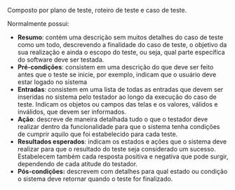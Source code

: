 Composto por plano de teste, roteiro de teste e caso de teste.

Normalmente possui:
* **Resumo**: contém uma descrição sem muitos detalhes do caso de teste como um todo, descrevendo a finalidade do caso de teste, o objetivo da sua realização e ainda o escopo do teste, ou seja, qual parte específica do software deve ser testada.
* **Pré-condições**: consistem em uma descrição do que deve ser feito antes que o teste se inicie, por exemplo, indicam que o usuário deve estar logado no sistema
* **Entradas**: consistem em uma lista de todas as entradas que devem ser inseridas no sistema pelo testador ao longo da execução do caso de teste. Indicam os objetos ou campos das telas e os valores, válidos e inválidos, que devem ser informados.
* **Ação**: descreve de maneira detalhada tudo o que o testador deve realizar dentro da funcionalidade para que o sistema tenha condições de cumprir aquilo que foi estabelecido para cada teste.
* **Resultados esperados**: indicam os estados e ações que o sistema deve realizar para que o resultado do teste seja considerado um sucesso. Estabelecem também cada resposta positiva e negativa que pode surgir, dependendo de cada atitude do testador.
* **Pós-condições:** descrevem com detalhes para qual estado ou condição o sistema deve retornar quando o teste for finalizado.